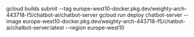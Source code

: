 gcloud builds submit --tag europe-west10-docker.pkg.dev/weighty-arch-443718-f5/chatbot-ai/chatbot-server
gcloud run deploy chatbot-server --image europe-west10-docker.pkg.dev/weighty-arch-443718-f5/chatbot-ai/chatbot-server:latest --region europe-west10